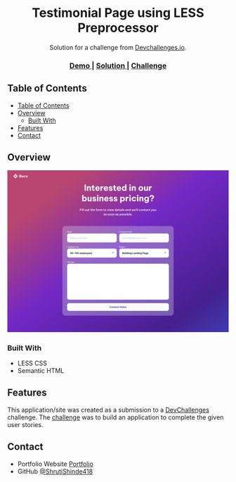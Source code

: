 <h1 align="center">Testimonial Page using LESS Preprocessor</h1>

<div align="center">
   Solution for a challenge from  <a href="http://devchallenges.io" target="_blank">Devchallenges.io</a>.
</div>

<div align="center">
  <h3>
    <a href="https://contact-page-mauve.vercel.app/">
      Demo
    </a>
    <span> | </span>
    <a href="https://github.com/ShrutiShinde418/DevChallenges3/tree/main/contact-page">
      Solution
    </a>
    <span> | </span>
    <a href="https://devchallenges.io/challenge/31">
      Challenge
    </a>
  </h3>
</div>

<!-- TABLE OF CONTENTS -->

## Table of Contents

- [Table of Contents](#table-of-contents)
- [Overview](#overview)
  - [Built With](#built-with)
- [Features](#features)
- [Contact](#contact)

<!-- OVERVIEW -->

## Overview

![screenshot](./screenshot.png)

### Built With

- LESS CSS
- Semantic HTML

## Features

This application/site was created as a submission to a [DevChallenges](https://devchallenges.io/challenges) challenge. The [challenge](https://devchallenges.io/challenge/31) was to build an application to complete the given user stories.

## Contact

- Portfolio Website [Portfolio](https://portfolio-devchallenges-henna.vercel.app/)
- GitHub [@ShrutiShinde418](https://github.com/ShrutiShinde418)
